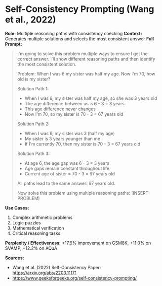 # Self-Consistency Prompting (Wang et al., 2022)

**Role:** Multiple reasoning paths with consistency checking
**Context:** Generates multiple solutions and selects the most consistent answer
**Full Prompt:**
> I'm going to solve this problem multiple ways to ensure I get the correct answer. I'll show different reasoning paths and then identify the most consistent solution.
>
> Problem: When I was 6 my sister was half my age. Now I'm 70, how old is my sister?
>
> Solution Path 1:
> - When I was 6, my sister was half my age, so she was 3 years old
> - The age difference between us is 6 - 3 = 3 years
> - This age difference never changes
> - Now I'm 70, so my sister is 70 - 3 = 67 years old
>
> Solution Path 2:
> - When I was 6, my sister was 3 (half my age)
> - My sister is 3 years younger than me
> - If I'm currently 70, then my sister is 70 - 3 = 67 years old
>
> Solution Path 3:
> - At age 6, the age gap was 6 - 3 = 3 years
> - Age gaps remain constant throughout life
> - Current age of sister = 70 - 3 = 67 years old
>
> All paths lead to the same answer: 67 years old.
>
> Now solve this problem using multiple reasoning paths: [INSERT PROBLEM]

**Use Cases:**
1. Complex arithmetic problems
2. Logic puzzles
3. Mathematical verification
4. Critical reasoning tasks

**Perplexity / Effectiveness:** +17.9% improvement on GSM8K, +11.0% on SVAMP, +12.2% on AQuA

**Sources:**
- Wang et al. (2022) Self-Consistency Paper: https://arxiv.org/abs/2203.11171
- https://www.geeksforgeeks.org/self-consistency-prompting/ 